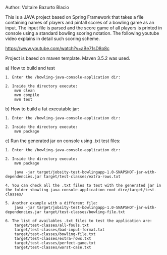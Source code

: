 Author: Voltaire Bazurto Blacio

This is a JAVA project based on Spring Framework that takes a file containing names of players and pinfall scores of a bowling game as an input. The input file is parsed and the score game of all players is printed in console using a standard bowling scoring notation. The following youtube video explains in detail such scoring scheme.  

https://www.youtube.com/watch?v=aBe71sD8o8c


Project is based on maven template.
Maven 3.5.2 was used.

a) How to build and test

    1. Enter the /bowling-java-console-application dir:

    2. Inside the directory execute:  
        mvn clean
        mvn compile
        mvn test

b) How to build a fat executable jar:

    1. Enter the /bowling-java-console-application dir:

    2. Inside the directory execute:  
        mvn package

c) Run the generated jar on console using .txt test files:

    1. Enter the /bowling-java-console-application dir:

    2. Inside the directory execute:  
        mvn package

        java -jar target/jobsity-test-bowlingapp-1.0-SNAPSHOT-jar-with-dependencies.jar target/test-classes/extra-rows.txt
    
    4. You can check all the .txt files to test with the generated jar in the folder <bowling-java-console-application-root-dir>/target/test-classes/
    
    5. Another example with a different file:
        java -jar target/jobsity-test-bowlingapp-1.0-SNAPSHOT-jar-with-dependencies.jar target/test-classes/bowling-file.txt
    
    6. The list of availables .txt files to test the application are:
        target/test-classes/all-fouls.txt
        target/test-classes/bad-input-format.txt
        target/test-classes/bowling-file.txt
        target/test-classes/extra-rows.txt
        target/test-classes/perfect-game.txt
        target/test-classes/worst-case.txt

